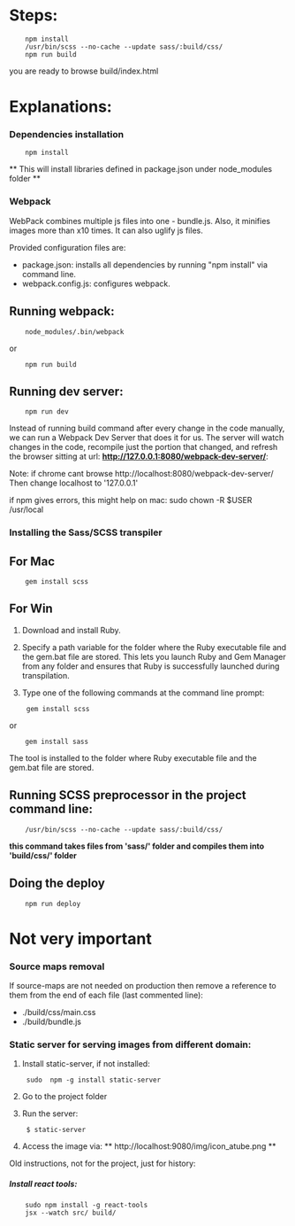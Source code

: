 # Steps:
        npm install
        /usr/bin/scss --no-cache --update sass/:build/css/
        npm run build
        
you are ready to browse build/index.html 

# Explanations:
### Dependencies installation 
        npm install
** This will install libraries defined in package.json under node_modules folder **
        
### Webpack
WebPack combines multiple js files into one - bundle.js. Also, it minifies images more than x10 times. It can also uglify js files. 

Provided configuration files are:
* package.json: installs all dependencies by running "npm install" via command line.  
* webpack.config.js: configures webpack.

Running webpack:
----------------
        node_modules/.bin/webpack
or 
        
        npm run build

Running dev server:
------------------
        npm run dev
Instead of running build command after every change in the code manually, we can run a Webpack Dev Server that does it for us.
The server will watch changes in the code, recompile just the portion that changed, and refresh the browser sitting at url:
__http://127.0.0.1:8080/webpack-dev-server/__:


Note: if chrome cant browse http://localhost:8080/webpack-dev-server/
Then change localhost to '127.0.0.1'
 
 
if npm gives errors, this might help on mac:
sudo chown -R $USER /usr/local

### Installing the Sass/SCSS transpiler

For Mac
-------
        gem install scss
        
For Win
-------
1. Download and install Ruby.
2. Specify a path variable for the folder where the Ruby executable file and the gem.bat file are stored. This lets you launch Ruby and Gem Manager from any folder and ensures that Ruby is successfully launched during transpilation.
3. Type one of the following commands at the command line prompt:

        gem install scss
or

        gem install sass
The tool is installed to the folder where Ruby executable file and the gem.bat file are stored.


Running SCSS preprocessor in the project command line:
-----------------------------------------------------
        /usr/bin/scss --no-cache --update sass/:build/css/
**this command takes files from 'sass/' folder and compiles them into 'build/css/' folder**


Doing the deploy
----------------
        npm run deploy
        

# Not very important

### Source maps removal 
If source-maps are not needed on production then remove a reference to them from the end of each file (last commented line):
 - ./build/css/main.css
 - ./build/bundle.js
 

### Static server for serving images from different domain:
1. Install static-server, if not installed:

        sudo  npm -g install static-server
        
2. Go to the project folder

3. Run the server:

        $ static-server

4. Access the image via:
** http://localhost:9080/img/icon_atube.png **



Old instructions, not for the project, just for history:
##### Install react tools:

        sudo npm install -g react-tools
        jsx --watch src/ build/


